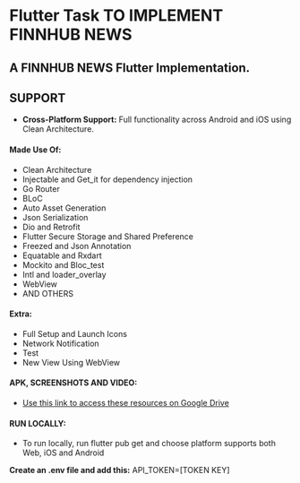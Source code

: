 # Flutter Task TO IMPLEMENT FINNHUB NEWS

## A FINNHUB NEWS Flutter Implementation.


## SUPPORT
- **Cross-Platform Support:** Full functionality across Android and iOS using Clean Architecture.



#### Made Use Of:
- Clean Architecture
- Injectable and Get_it for dependency injection
- Go Router
- BLoC
- Auto Asset Generation
- Json Serialization
- Dio and Retrofit
- Flutter Secure Storage and Shared Preference
- Freezed and Json Annotation
- Equatable and Rxdart
- Mockito and Bloc_test
- Intl and loader_overlay
- WebView
- AND OTHERS


#### Extra:
- Full Setup and Launch Icons
- Network Notification
- Test
- New View Using WebView


#### APK, SCREENSHOTS AND VIDEO:
- [Use this link to access these resources on Google Drive](https://drive.google.com/drive/folders/1RjTr_xOrA273RGNw-eq_aEHDN6nqF7y9?usp=sharing)


#### RUN LOCALLY:
- To run locally, run flutter pub get and choose platform supports both Web, iOS and Android

**Create an .env file and add this:**
API_TOKEN=[TOKEN KEY]


